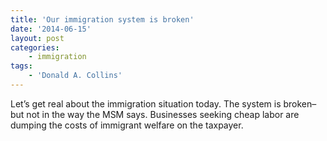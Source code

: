 ```yaml
---
title: 'Our immigration system is broken'
date: '2014-06-15'
layout: post
categories:
    - immigration
tags:
    - 'Donald A. Collins'
---
```


Let’s get real about the immigration situation today. The system is broken–but not in the way the MSM says. Businesses seeking cheap labor are dumping the costs of immigrant welfare on the taxpayer.